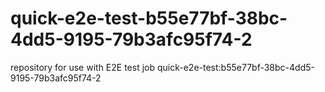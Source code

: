 # quick-e2e-test-b55e77bf-38bc-4dd5-9195-79b3afc95f74-2
repository for use with E2E test job quick-e2e-test:b55e77bf-38bc-4dd5-9195-79b3afc95f74-2
